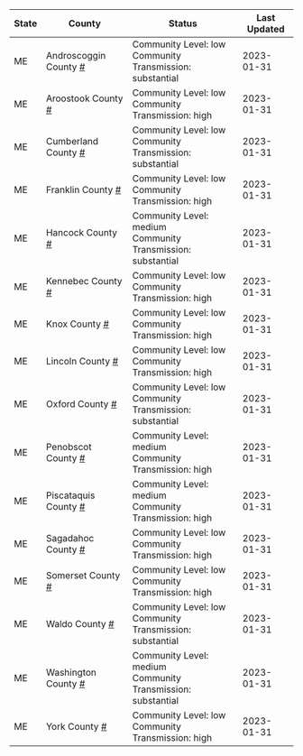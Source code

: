 State | County | Status | Last Updated
--- | --- | --- | --- 
ME | Androscoggin County <a href="#androscoggin_county">#</a> | <a name="androscoggin_county"></a>Community Level: low<br/>Community Transmission: substantial | 2023-01-31
ME | Aroostook County <a href="#aroostook_county">#</a> | <a name="aroostook_county"></a>Community Level: low<br/>Community Transmission: high | 2023-01-31
ME | Cumberland County <a href="#cumberland_county">#</a> | <a name="cumberland_county"></a>Community Level: low<br/>Community Transmission: substantial | 2023-01-31
ME | Franklin County <a href="#franklin_county">#</a> | <a name="franklin_county"></a>Community Level: low<br/>Community Transmission: high | 2023-01-31
ME | Hancock County <a href="#hancock_county">#</a> | <a name="hancock_county"></a>Community Level: medium<br/>Community Transmission: substantial | 2023-01-31
ME | Kennebec County <a href="#kennebec_county">#</a> | <a name="kennebec_county"></a>Community Level: low<br/>Community Transmission: high | 2023-01-31
ME | Knox County <a href="#knox_county">#</a> | <a name="knox_county"></a>Community Level: low<br/>Community Transmission: high | 2023-01-31
ME | Lincoln County <a href="#lincoln_county">#</a> | <a name="lincoln_county"></a>Community Level: low<br/>Community Transmission: high | 2023-01-31
ME | Oxford County <a href="#oxford_county">#</a> | <a name="oxford_county"></a>Community Level: low<br/>Community Transmission: substantial | 2023-01-31
ME | Penobscot County <a href="#penobscot_county">#</a> | <a name="penobscot_county"></a>Community Level: medium<br/>Community Transmission: high | 2023-01-31
ME | Piscataquis County <a href="#piscataquis_county">#</a> | <a name="piscataquis_county"></a>Community Level: medium<br/>Community Transmission: high | 2023-01-31
ME | Sagadahoc County <a href="#sagadahoc_county">#</a> | <a name="sagadahoc_county"></a>Community Level: low<br/>Community Transmission: high | 2023-01-31
ME | Somerset County <a href="#somerset_county">#</a> | <a name="somerset_county"></a>Community Level: low<br/>Community Transmission: high | 2023-01-31
ME | Waldo County <a href="#waldo_county">#</a> | <a name="waldo_county"></a>Community Level: low<br/>Community Transmission: substantial | 2023-01-31
ME | Washington County <a href="#washington_county">#</a> | <a name="washington_county"></a>Community Level: medium<br/>Community Transmission: substantial | 2023-01-31
ME | York County <a href="#york_county">#</a> | <a name="york_county"></a>Community Level: low<br/>Community Transmission: high | 2023-01-31
